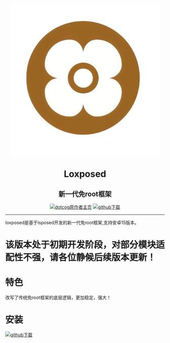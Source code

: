 <div align="center">

<img src="1750001016267.png">

# Loxposed
## 新一代免root框架

[![dotcog原作者主页](https://img.shields.io/badge/原作者-主页-informational?logo=https://avatars.githubusercontent.com/u/193598498?v=4)](https://github.com/dotcog)
[![github下载](https://img.shields.io/badge/github-下载-informational?logo=github)](https://github.com/dotcog/Loxposed/releases)

</div>

---
loxposed是基于lsposed开发的新一代免root框架,支持安卓15版本。

# 该版本处于初期开发阶段，对部分模块适配性不强，请各位静候后续版本更新！


# 特色
改写了传统免root框架的底层逻辑，更加稳定，强大！
#
# 安装                                     
[![github下载](https://img.shields.io/badge/github-下载-informational?logo=github)](https://github.com/dotcog/Loxposed/releases)
